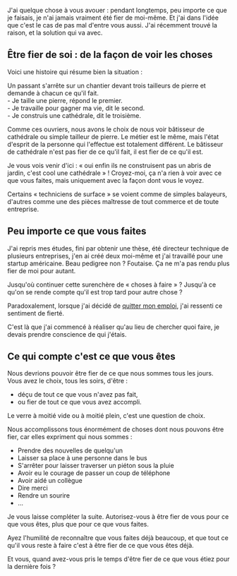 <!-- 
.. title: Comment être simplement fier de soi
.. slug: comment-être-simplement-fier-de-soi
.. date: 2013-06-24 13:00:26+02:00
.. tags: Développement personnel, Réflexion
.. category: 
.. link: 
.. description: 
.. type: text
-->

<p>J'ai quelque chose à vous avouer : pendant longtemps, peu importe ce que je faisais, je n'ai jamais vraiment été fier de moi-même. Et j'ai dans l'idée que c'est le cas de pas mal d'entre vous aussi. J'ai récemment trouvé la raison, et la solution qui va avec.</p>
<!-- TEASER_END -->
<h2>Être fier de soi : de la façon de voir les choses</h2>

<p>Voici une histoire qui résume bien la situation :</p>

<p>Un passant s'arrête sur un chantier devant trois tailleurs de pierre et demande à chacun ce qu'il fait.<br>  - Je taille une pierre, répond le premier.<br>  - Je travaille pour gagner ma vie, dit le second.<br>  - Je construis une cathédrale, dit le troisième.</p>

<p>Comme ces ouvriers, nous avons le choix de nous voir bâtisseur de cathédrale ou simple tailleur de pierre. Le métier est le même, mais l'état d'esprit de la personne qui l'effectue est totalement différent. Le bâtisseur de cathédrale n'est pas fier de ce qu'il fait, il est fier de ce qu'il est.</p>

<p>Je vous vois venir d'ici : « oui enfin ils ne construisent pas un abris de jardin, c'est cool une cathédrale » ! Croyez-moi, ça n'a rien à voir avec ce que vous faites, mais uniquement avec la façon dont vous le voyez.</p>

<p>Certains « techniciens de surface » se voient comme de simples balayeurs, d'autres comme une des pièces maîtresse de tout commerce et de toute entreprise.</p>

<h2>Peu importe ce que vous faites</h2>

<p>J'ai repris mes études, fini par obtenir une thèse, été directeur technique de plusieurs entreprises, j'en ai créé deux moi-même et j'ai travaillé pour une startup américaine. Beau pedigree non ? Foutaise. Ça ne m'a pas rendu plus fier de moi pour autant.</p>

<p>Jusqu'où continuer cette surenchère de « choses à faire » ? Jusqu'à ce qu'on se rende compte qu'il est trop tard pour autre chose ?</p>

<p>Paradoxalement, lorsque j'ai décidé de <a href="/je-quitte-mon-emploi/">quitter mon emploi</a>, j'ai ressenti ce sentiment de fierté.</p>

<p>C'est là que j'ai commencé à réaliser qu'au lieu de chercher quoi faire, je devais prendre conscience de qui j'étais.</p>

<h2>Ce qui compte c'est ce que vous êtes</h2>

<p>Nous devrions pouvoir être fier de ce que nous sommes tous les jours. Vous avez le choix, tous les soirs, d'être :</p>

<ul>
<li>déçu de tout ce que vous n'avez pas fait,</li>
<li>ou fier de tout ce que vous avez accompli.</li>
</ul>

<p>Le verre à moitié vide ou à moitié plein, c'est une question de choix.</p>

<p>Nous accomplissons tous énormément de choses dont nous pouvons être fier, car elles expriment qui nous sommes :</p>

<ul>
<li>Prendre des nouvelles de quelqu'un</li>
<li>Laisser sa place à une personne dans le bus</li>
<li>S'arrêter pour laisser traverser un piéton sous la pluie</li>
<li>Avoir eu le courage de passer un coup de téléphone</li>
<li>Avoir aidé un collègue</li>
<li>Dire merci</li>
<li>Rendre un sourire</li>
<li>…</li>
</ul>

<p>Je vous laisse compléter la suite. Autorisez-vous à être fier de vous pour ce que vous êtes, plus que pour ce que vous faites.</p>

<p>Ayez l'humilité de reconnaître que vous faites déjà beaucoup, et que tout ce qu'il vous reste à faire c'est à être fier de ce que vous êtes déjà.</p>

<p>Et vous, quand avez-vous pris le temps d'être fier de ce que vous étiez pour la dernière fois ?</p>

